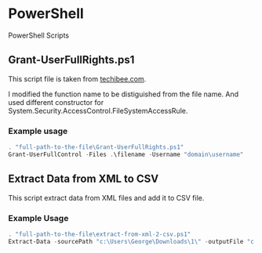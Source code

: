 # PowerShell
PowerShell Scripts

## Grant-UserFullRights.ps1

This script file is taken from [techibee.com](https://techibee.com/powershell/grant-fullcontrol-permission-to-usergroup-on-filefolder-using-powershell/2158).

I modified the function name to be distiguished from the file name. And used different constructor for System.Security.AccessControl.FileSystemAccessRule.

### Example usage

```powershell 
. "full-path-to-the-file\Grant-UserFullRights.ps1"  
Grant-UserFullControl -Files .\filename -Username "domain\username"  
```

## Extract Data from XML to CSV

This script extract data from XML files and add it to CSV file.

### Example Usage

```powershell 
. "full-path-to-the-file\extract-from-xml-2-csv.ps1"
Extract-Data -sourcePath "c:\Users\George\Downloads\1\" -outputFile "c:\Users\George\Downloads\1\exracted-data.csv"
```
